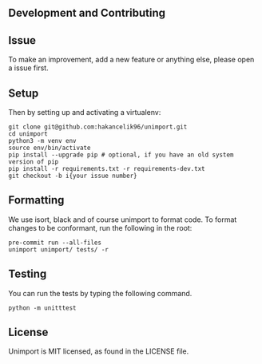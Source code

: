 ## Development and Contributing

## Issue
To make an improvement, add a new feature or anything else, please open a issue first.

## Setup
Then by setting up and activating a virtualenv:

```
git clone git@github.com:hakancelik96/unimport.git
cd unimport
python3 -m venv env
source env/bin/activate
pip install --upgrade pip # optional, if you have an old system version of pip
pip install -r requirements.txt -r requirements-dev.txt
git checkout -b i{your issue number}
```

## Formatting
We use isort, black and of course unimport to format code. To format changes to be conformant, run the following in the root:
```
pre-commit run --all-files
unimport unimport/ tests/ -r
```

## Testing
You can run the tests by typing the following command.

```
python -m unitttest
```

## License
Unimport is MIT licensed, as found in the LICENSE file.
